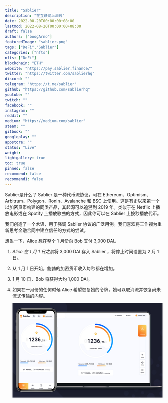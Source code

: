 ```yaml
---
title: "Sablier"
description: "在互联网上流钱"
date: 2022-08-20T00:00:00+08:00
lastmod: 2022-08-20T00:00:00+08:00
draft: false
authors: ["boogArno"]
featuredImage: "sablier.png"
tags: ["DeFi","Sablier"]
categories: ["nfts"]
nfts: ["DeFi"]
blockchain: "ETH"
website: "https://pay.sablier.finance/"
twitter: "https://twitter.com/sablierhq"
discord: ""
telegram: "https://t.me/sablier"
github: "https://github.com/sablierhq"
youtube: ""
twitch: ""
facebook: ""
instagram: ""
reddit: ""
medium: "https://medium.com/sablier"
steam: ""
gitbook: ""
googleplay: ""
appstore: ""
status: "Live"
weight: 
lightgallery: true
toc: true
pinned: false
recommend: false
recommend1: false
---
```

Sablier是什么？
Sablier 是一种代币流协议，可在 Ethereum、Optimism、Arbitrum、Polygon、Ronin、Avalanche 和 BSC 上使用。这是有史以来第一个以加密货币构建的同类产品，其起源可以追溯到 2019 年。类似于在 Netflix 上播放电影或在 Spotify 上播放歌曲的方式，因此你可以在 Sablier 上按秒播放代币。

我们创造了一个术语，用于强调 Sablier 协议的广泛用例。我们喜欢将工作视为重新思考金融合同中建立信任的方式的尝试。

想象一下，Alice 想在整个 1 月份向 Bob 支付 3,000 DAI。

1. *Alice 在 1 月 1 日之前*将 3,000 DAI 存入 Sablier ，将停止时间设置为 2 月 1 日。

2. 从 1 月 1 日开始，鲍勃的加密货币收入每秒都在增加。

3. 1 月 10 日，Bob 将获得大约 1,000 DAI。

4. 如果在一月份的任何时候 Alice 希望恢复她的令牌，她可以取消流并恢复尚未流式传输的内容。

   ![sablier-dapp-other-eth-image1_88b4361906b4bdacc90394705b627bf0](sablier-dapp-other-eth-image1_88b4361906b4bdacc90394705b627bf0.png)